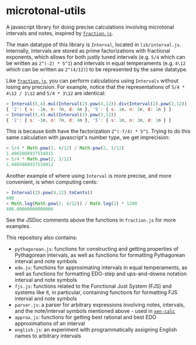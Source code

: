# microtonal-utils

A javascript library for doing precise calculations involving microtonal intervals and notes, inspired by [`fraction.js`](https://github.com/infusion/Fraction.js/).

The main datatype of this library is `Interval`, located in `lib/interval.js`. Internally, intervals are stored as prime factorizations with fractional exponents, which allows for both justly tuned intervals (e.g. `5/4` which can be written as `2^(-2) * 5^1`) and intervals in equal temperaments (e.g. `4\12` which can be written as `2^(4/12)`) to be represented by the same datatype.

Like [`fraction.js`](https://github.com/infusion/Fraction.js/), you can perform calculations using `Intervals` without losing any precision. For example, notice that the representations of `5/4 * 4\12 / 1\12` and `5/4 * 3\12` are identical:
```javascript
> Interval(5,4).mul(Interval(2).pow(4,12)).div(Interval(2).pow(1,12))
{ '2': { s: -1n, n: 7n, d: 4n }, '5': { s: 1n, n: 1n, d: 1n } }
> Interval(5,4).mul(Interval(2).pow(3,12))
{ '2': { s: -1n, n: 7n, d: 4n }, '5': { s: 1n, n: 1n, d: 1n } }
```
This is because both have the factorization `2^(-7/4) * 5^1`. Trying to do this same calculation with javascript's number type, we get imprecision:
```javascript
> 5/4 * Math.pow(2, 4/12) / Math.pow(2, 1/12)
1.4865088937534015
> 5/4 * Math.pow(2, 3/12)
1.4865088937534012
```
Another example of where using `Interval` is more precise, and more convenient, is when computing cents:
```javascript
> Interval(2).pow(4,12).toCents()
400
> Math.log(Math.pow(2, 4/12)) / Math.log(2) * 1200
400.00000000000006
```

See the JSDoc comments above the functions in `fraction.js` for more examples.

This repository also contains:
- `pythagorean.js`: functions for constructing and getting properties of Pythagorean intervals, as well as functions for formatting Pythagorean interval and note symbols
- `edo.js`: functions for approximating intervals in equal temperaments, as well as functions for formatting EDO-step and ups-and-downs notation interval and note symbols
- `fjs.js`: functions related to the Functional Just System (FJS) and systems like it, in particular, containing functions for formatting FJS interval and note symbols
- `parser.js`: a parser for arbitrary expressions involving notes, intervals, and the note/interval symbols mentioned above - used in [`xen-calc`](https://github.com/m-yac/xen-calc)
- `approx.js`: functions for getting best rational and best EDO approximations of an interval
- `english.js`: an experiment with programmatically assigning English names to arbitrary intervals
